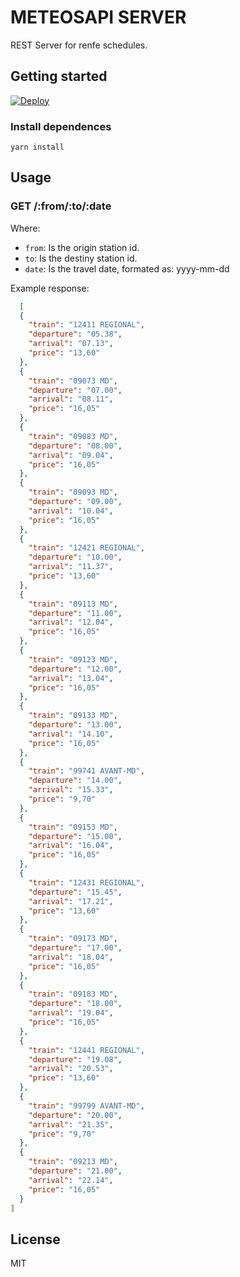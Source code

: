 # METEOSAPI SERVER

REST Server for renfe schedules.


## Getting started

[![Deploy](https://www.herokucdn.com/deploy/button.svg)](https://heroku.com/deploy)


### Install dependences

    yarn install

## Usage

### GET /:from/:to/:date


Where:

- `from`: Is the origin station id.
- `to`: Is the destiny station id.
- `date`: Is the travel date, formated as: yyyy-mm-dd


Example response: 

```json
  [
  {
    "train": "12411 REGIONAL",
    "departure": "05.38",
    "arrival": "07.13",
    "price": "13,60"
  },
  {
    "train": "09073 MD",
    "departure": "07.00",
    "arrival": "08.11",
    "price": "16,05"
  },
  {
    "train": "09083 MD",
    "departure": "08.00",
    "arrival": "09.04",
    "price": "16,05"
  },
  {
    "train": "09093 MD",
    "departure": "09.00",
    "arrival": "10.04",
    "price": "16,05"
  },
  {
    "train": "12421 REGIONAL",
    "departure": "10.00",
    "arrival": "11.37",
    "price": "13,60"
  },
  {
    "train": "09113 MD",
    "departure": "11.00",
    "arrival": "12.04",
    "price": "16,05"
  },
  {
    "train": "09123 MD",
    "departure": "12.00",
    "arrival": "13.04",
    "price": "16,05"
  },
  {
    "train": "09133 MD",
    "departure": "13.00",
    "arrival": "14.10",
    "price": "16,05"
  },
  {
    "train": "99741 AVANT-MD",
    "departure": "14.00",
    "arrival": "15.33",
    "price": "9,70"
  },
  {
    "train": "09153 MD",
    "departure": "15.00",
    "arrival": "16.04",
    "price": "16,05"
  },
  {
    "train": "12431 REGIONAL",
    "departure": "15.45",
    "arrival": "17.21",
    "price": "13,60"
  },
  {
    "train": "09173 MD",
    "departure": "17.00",
    "arrival": "18.04",
    "price": "16,05"
  },
  {
    "train": "09183 MD",
    "departure": "18.00",
    "arrival": "19.04",
    "price": "16,05"
  },
  {
    "train": "12441 REGIONAL",
    "departure": "19.08",
    "arrival": "20.53",
    "price": "13,60"
  },
  {
    "train": "99799 AVANT-MD",
    "departure": "20.00",
    "arrival": "21.35",
    "price": "9,70"
  },
  {
    "train": "09213 MD",
    "departure": "21.00",
    "arrival": "22.14",
    "price": "16,05"
  }
]
```


## License

MIT
